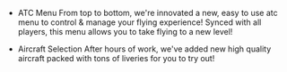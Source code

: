 - ATC Menu
From top to bottom, we're innovated a new, easy to use atc menu to control & manage your flying experience!
Synced with all players, this menu allows you to take flying to a new level!

- Aircraft Selection
After hours of work, we've added new high quality aircraft packed with tons of liveries for you to try out!

